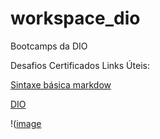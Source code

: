 # workspace_dio
Bootcamps da DIO

Desafios
Certificados
Links Úteis:

[Sintaxe básica markdow](https://www.markdownguide.org/basic-syntax/)

[DIO](https://www.dio.me/)

!([image](https://user-images.githubusercontent.com/104983437/172017356-2052c103-3733-4aec-b5bb-cbf4fbeee616.png)

